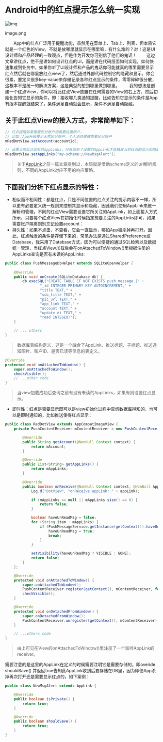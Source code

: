# Android中的红点提示怎么统一实现


![img](https:////upload-images.jianshu.io/upload_images/1621860-fc6cbdf822e39343.png?imageMogr2/auto-orient/strip|imageView2/2/w/532)

image.png

  App中的红点广泛用于提醒功能，虽然用在菜单上、Tab上、列表，但本质它就是一个红色的View，不就是放哪里就显示在哪里嘛，有什么难的？对！这是UI设计师和产品经理的一致观点，但是作为开发你可别信了他们的鬼话！
  这边文章讲红点，绝不是讲如何设计红点的UI，而是讲在代码层面如何实现，如何快速集成到业务中。如果你听了UI设计师和产品的鬼话你可能就真的哪里需要显示红点然后就在哪里放红点view了，然后通过外部代码控制它的隐藏和显示，你会很累，要定义很多key-value来存储记录各种红点显示的条件，零零碎碎很分散，这根本不是统一的解决方案，这是典型的想到哪里做到哪里。
  我的想法是创建一个红点View，你可以将此红点View放置在任何需要的View的右上方，然后初始化告知它显示的条件，即：接收哪几类通知提醒，比如告知它显示的条件是App有版本提醒就结束了，条件满足自动就会显示，条件不满足自动隐藏。

## 关于此红点View的接入方式，非常简单如下：



```java
// 红点提醒如果需要区分账户则需要设置账户，
// 比如：App升级提示无需区分账户，个人消息提醒需要区分账户
mRedDotView.setAccount(accountId);

// 设置当前红点监听的appLinks，只有收到了设置的AppLink才会触发当前红点的显示和隐藏
mRedDotView.setAppLinks("my-scheme://NewMsgAlert");
```

> 关于[AppLink](https://www.jianshu.com/p/fc6a44c298ea)之前一篇文章提到过，本质就是借助scheme定义的url解析规则，不同的AppLink对应不用的响应策略。

## 下面我们分析下红点显示的特性：

- 相似而不相同性：都是红点，只是不同位置的红点关注的提示内容不一样，所以更有必要定义统一规则来控制其显示和隐藏，因此我们使用AppLink来统一解析和管理，不同的红点View需要设置它所关注的AppLink，如上面接入方式所示，只要每个红点View在初始化时候指定想要关注的AppLinks即可，如果需要账户隔离则别忘记设置account：
- 持久性：如果不点击、不查看，它会一直显示，哪怕App被杀掉再打开。因此，红点触发的条件是存储下来的，常见办法是通过SharedPreference或Database，我采用了Database方式，因为可以便捷的通过SQL检索以及数据统一管理，当红点View加载后会在onAttachedToWindow()里根据注册的AppLinks查询是否有未读的AppLinks:



```java
public class PushMessageDbHelper extends SQLiteOpenHelper {
    
    @Override
    public void onCreate(SQLiteDatabase db) {
        db.execSQL("CREATE TABLE IF NOT EXISTS push_message (" +
                "_id INTEGER PRIMARY KEY AUTOINCREMENT," +
                "title TEXT," +
                "sub_title TEXT," +
                "pic_url TEXT," +
                "app_link TEXT," +
                "account TEXT," +
                "update_dt TEXT," +
                "read INTEGER)");
    }

    // ... others
}
```

> 数据库表结构定义，这是一个融合了AppLink、推送标题、子标题、推送通知图片、账户ID、是否已读等信息的表定义。



```java
@Override
protected void onAttachedToWindow() {
    super.onAttachedToWindow();
    checkVisible();
    // ...other code
}
```

> 当view加载成功后查询之前有没有未读的AppLinks，如果有则设置红点显示。

- 即时性：红点是否要显示既可以是view初始化过程中查询数据库得知的，也可以是即时通知的，比如推送使得红点显示：



```java
public class RedDotView extends AppCompatImageView {
    private PushContentReceiver mContentReceiver = new PushContentReceiver() {

        @Override
        public String getAccount(@NonNull Context context) {
            return mAccount;
        }

        @Override
        public List<String> getAppLinks() {
            return mAppLinks;
        }

        @Override
        public boolean onReceive(@NonNull Context context, @NonNull AppLink appLink) {
            Log.d("DotView", "onReceive appLink: " + appLink);

            if (mAppLinks == null || mAppLinks.size() == 0) {
                return false;
            }

            boolean haveUnReadMsg = false;
            for (String item : mAppLinks) {
                if (PushMessageService.getInstance(getContext()).haveUnread(item, getAccount(context))) {
                    haveUnReadMsg = true;
                    break;
                }
            }

            setVisibility(haveUnReadMsg ? VISIBLE : GONE);
            return false;
        }
    };

    @Override
    protected void onAttachedToWindow() {
        super.onAttachedToWindow();
        PushContentReceiver.register(getContext(), mContentReceiver, false);
        checkVisible();
    }

    @Override
    protected void onDetachedFromWindow() {
        super.onDetachedFromWindow();
        PushContentReceiver.unregister(getContext(), mContentReceiver);
    }

    // ...others code
}
```

> 由上可见在View的onAttachedToWindow()里注册了一个监听AppLink的receiver。

需要注意的是这里的AppLink在定义的时候需要注明它是需要存储的，即overide shouldSave() 并返回true告知此AppLink收到后要存储在DB里，因为即便App杀掉再次打开还是需要显示红点的，如下案例：



```java
public class NewMsgAlert extends AppLink {

    @Override
    public boolean isPrivate() {
        return true;
    }

    @Override
    public boolean shouldSave() {
        return true;
    }
}
```

